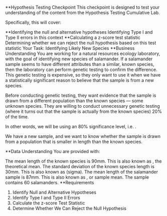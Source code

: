**Hypothesis Testing Checkpoint
This checkpoint is designed to test your understanding of the content from the Hypothesis Testing Cumulative Lab.

Specifically, this will cover:

**Identifying the null and alternative hypotheses
Identifying Type I and Type II errors in this context
**Calculating a z-score test statistic
Determining whether we can reject the null hypothesis based on this test statistic
Your Task: Identifying Likely New Species
**Business Understanding
You are working for a natural resources ecology laboratory, with the goal of identifying new species of salamander. If a salamander sample seems to have different attributes than a similar, known species, then the laboratory can perform genetic testing to confirm the difference. This genetic testing is expensive, so they only want to use it when we have a statistically significant reason to believe that the sample is from a new species.

Before conducting genetic testing, they want evidence that the sample is drawn from a different population than the known species — some unknown species. They are willing to conduct unnecessary genetic testing (where it turns out that the sample is actually from the known species) 20% of the time.

In other words, we will be using an 80% significance level, i.e. 
.

We have a new sample, and we want to know whether the sample is drawn from a population that is smaller in length than the known species.

**Data Understanding
You are provided with:

The mean length of the known species is 90mm. This is also known as 
, the theoretical mean.
The standard deviation of the known species length is 30mm. This is also known as 
 (sigma).
The mean length of the salamander sample is 87mm. This is also known as 
, or sample mean.
The sample contains 60 salamanders.
**Requirements
1. Identify Null and Alternative Hypotheses
2. Identify Type I and Type II Errors
3. Calculate the z-score Test Statistic
4. Determine Whether We Can Reject the Null Hypothesis

